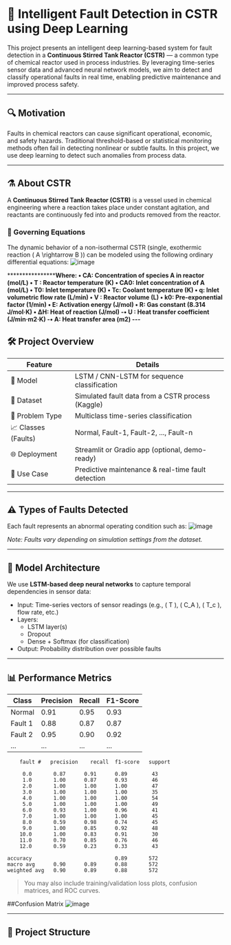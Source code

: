 # 🧠 Intelligent Fault Detection in CSTR using Deep Learning

This project presents an intelligent deep learning-based system for fault detection in a **Continuous Stirred Tank Reactor (CSTR)** — a common type of chemical reactor used in process industries. By leveraging time-series sensor data and advanced neural network models, we aim to detect and classify operational faults in real time, enabling predictive maintenance and improved process safety.

---

## 🔍 Motivation

Faults in chemical reactors can cause significant operational, economic, and safety hazards. Traditional threshold-based or statistical monitoring methods often fail in detecting nonlinear or subtle faults. In this project, we use deep learning to detect such anomalies from process data.

---

## ⚗️ About CSTR

A **Continuous Stirred Tank Reactor (CSTR)** is a vessel used in chemical engineering where a reaction takes place under constant agitation, and reactants are continuously fed into and products removed from the reactor.

### 🧪 Governing Equations

The dynamic behavior of a non-isothermal CSTR (single, exothermic reaction \( A \rightarrow B \)) can be modeled using the following ordinary differential equations:
![image](https://github.com/user-attachments/assets/7799259c-586c-484b-9c05-e519d8741431)



**********************Where:
• CA: Concentration of species A in reactor (mol/L)
• T : Reactor temperature (K)
• CA0: Inlet concentration of A (mol/L)
• T0: Inlet temperature (K)
• Tc: Coolant temperature (K)
• q: Inlet volumetric flow rate (L/min)
• V : Reactor volume (L)
• k0: Pre-exponential factor (1/min)
• E: Activation energy (J/mol)
• R: Gas constant (8.314 J/mol·K)
• ∆H: Heat of reaction (J/mol)
-• U : Heat transfer coefficient (J/min·m2·K)
-• A: Heat transfer area (m2)
---******

## 🛠️ Project Overview

| Feature                    | Details                                                      |
|----------------------------|--------------------------------------------------------------|
| 🧠 Model                   | LSTM / CNN-LSTM for sequence classification                  |
| 🧪 Dataset                 | Simulated fault data from a CSTR process (Kaggle)            |
| 🔎 Problem Type            | Multiclass time-series classification                        |
| 📈 Classes (Faults)        | Normal, Fault-1, Fault-2, ..., Fault-n                        |
| 🌐 Deployment              | Streamlit or Gradio app (optional, demo-ready)               |
| 🧪 Use Case                | Predictive maintenance & real-time fault detection           |

---

## ⚠️ Types of Faults Detected

Each fault represents an abnormal operating condition such as:
![image](https://github.com/user-attachments/assets/76f3b078-66b4-4e5a-8d57-87ca6d38fde1)

*Note: Faults vary depending on simulation settings from the dataset.*

---

## 🧠 Model Architecture

We use **LSTM-based deep neural networks** to capture temporal dependencies in sensor data:

- Input: Time-series vectors of sensor readings (e.g., \( T \), \( C_A \), \( T_c \), flow rate, etc.)
- Layers:
  - LSTM layer(s)
  - Dropout
  - Dense + Softmax (for classification)
- Output: Probability distribution over possible faults

---

## 📊 Performance Metrics

| Class        | Precision | Recall | F1-Score |
|--------------|-----------|--------|----------|
| Normal       | 0.91      | 0.95   | 0.93     |
| Fault 1      | 0.88      | 0.87   | 0.87     |
| Fault 2      | 0.95      | 0.90   | 0.92     |
| ...          | ...       | ...    | ...      |


        fault #   precision    recall  f1-score   support

         0.0       0.87      0.91      0.89        43
         1.0       1.00      0.87      0.93        46
         2.0       1.00      1.00      1.00        47
         3.0       1.00      1.00      1.00        35
         4.0       1.00      1.00      1.00        54
         5.0       1.00      1.00      1.00        49
         6.0       0.93      1.00      0.96        41
         7.0       1.00      1.00      1.00        45
         8.0       0.59      0.98      0.74        45
         9.0       1.00      0.85      0.92        48
        10.0       1.00      0.83      0.91        30
        11.0       0.70      0.85      0.76        46
        12.0       0.59      0.23      0.33        43

    accuracy                           0.89       572
    macro avg      0.90      0.89      0.88       572
    weighted avg   0.90      0.89      0.88       572


> You may also include training/validation loss plots, confusion matrices, and ROC curves.


##Confusion Matrix
![image](https://github.com/user-attachments/assets/48b657b8-d3e9-47ea-bbc7-14246f51a451)


---

## 📁 Project Structure

